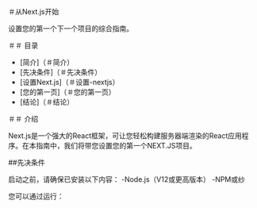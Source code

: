 ＃从Next.js开始

设置您的第一个下一个项目的综合指南。

＃＃ 目录
-  [简介]（＃简介）
-  [先决条件]（＃先决条件）
-  [设置Next.js]（＃设置-nextjs）
-  [您的第一页]（＃您的第一页）
-  [结论]（＃结论）

＃＃ 介绍

Next.js是一个强大的React框架，可让您轻松构建服务器端渲染的React应用程序。在本指南中，我们将带您设置您的第一个NEXT.JS项目。

##先决条件

启动之前，请确保已安装以下内容：
-Node.js（V12或更高版本）
-NPM或纱

您可以通过运行：